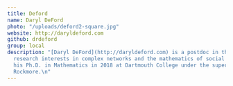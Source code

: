 ```yaml
---
title: Deford
name: Daryl DeFord
photo: "/uploads/deford2-square.jpg"
website: http://daryldeford.com
github: drdeford
group: local
description: "[Daryl DeFord](http://daryldeford.com) is a postdoc in the group, with
  research interests in complex networks and the mathematics of social data. He completed
  his Ph.D. in Mathematics in 2018 at Dartmouth College under the supervision of Dan
  Rockmore.\n"
---
```


